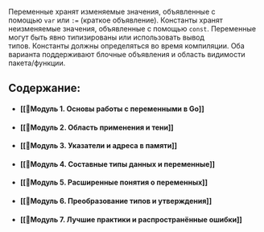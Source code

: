 Переменные хранят изменяемые значения, объявленные с помощью `var` или `:=` (краткое объявление). Константы хранят неизменяемые значения, объявленные с помощью `const`. Переменные могут быть явно типизированы или использовать вывод типов. Константы должны определяться во время компиляции. Оба варианта поддерживают блочные объявления и область видимости пакета/функции.

## Содержание:
- #### [[📕Модуль 1. Основы работы с переменными в Go]]
- #### [[📕Модуль 2. Область применения и тени]]
- #### [[📕Модуль 3. Указатели и адреса в памяти]]
- #### [[📕Модуль 4. Составные типы данных и переменные]]
- #### [[📕Модуль 5. Расширенные понятия о переменных]]
- #### [[📕Модуль 6. Преобразование типов и утверждения]]
- #### [[📕Модуль 7. Лучшие практики и распространённые ошибки]]